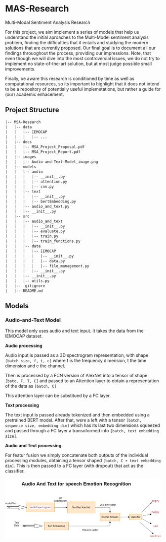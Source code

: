 # MAS-Research
Multi-Modal Sentiment Analysis Research

For this project, we aim implement a series of models that help us understand the initial aproaches to the Multi-Model sentiment analysis problem, finding the difficulties that it entails and studying the modern solutions that are currently proposed. Our final goal is to document all our findings throuoghout the process, providing our impressions. Note, that even though we will dive into the most controversial issues, we do not try to implement no state-of-the-art solution, but at most judge possible small improvements.

Finally, be aware this research is conditioned by time as well as computational resources, so its important to highlight that it does not intend to be a repository of potentially useful implemetations, but rather a guide for (our) academic enhacement.


## Project Structure

```
|-- MSA-Research
|   |-- data
|   |   |-- IEMOCAP
|   |   |   |-- ...
|   |-- docs
|   |   |-- MSA_Project_Proposal.pdf
|   |   |-- MSA_Project_Report.pdf
|   |-- images
|   |   |-- Audio-and-Text-Model_image.png
|   |-- models
|   |   |-- audio
|   |   |   |-- __init__.py
|   |   |   |-- attention.py
|   |   |   |-- cnn.py
|   |   |-- text
|   |   |   |-- __init__.py
|   |   |   |-- bertEmbedding.py
|   |   |-- audio_and_text.py
|   |   |-- __init__.py
|   |-- src
|   |   |-- audio_and_text
|   |   |   |-- __init__.py
|   |   |   |-- evaluate.py
|   |   |   |-- train.py
|   |   |   |-- train_functions.py
|   |   |-- data
|   |   |   |-- IEMOCAP
|   |   |   |   |-- __init__.py
|   |   |   |   |-- data.py
|   |   |   |   |-- file_management.py
|   |   |   |-- __init__.py
|   |   |-- __init__.py
|   |   |-- utils.py
|   |-- .gitignore
|   |-- README.md
```

## Models

### Audio-and-Text Model

This model only uses audio and text input. It takes the data from the IEMOCAP dataset.

**Audio processing**

Audio input is passed as a 3D spectrogram representation, with shape `[batch size, f, t, c]` where f is the frequency dimension, t the time dimension and c the channel.

Then is processed by a FCN version of AlexNet into a tensor of shape `[batc, F, T, C]` and passed to an Attention layer to obtain a representation of the data as `[batch, C]`

This attention layer can be substitued by a FC layer.

**Text processing**

The text input is passed already tokenized and then embedded using a pretrained BERT model. After that, were a left with a tensor `[batch, sequence size, embedding dim]` which has its last two dimensions squeezed and passed through a FC layer a transoformed into `[batch, text embedding size]`.

**Audio and Text processing**

For featur fusion we simply concatenate both outputs of the individual processing modules, obtaining a tensor shaped `[batch, C + text embedding dim]`. This is then  passed to a FC layer (with dropout) that act as the classifier.


![Audio-and-Text-Model image](./images/Audio-and-Text-Model_image.png)

